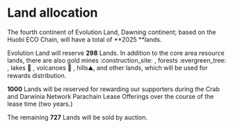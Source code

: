 # Land allocation

The fourth continent of Evolution Land, Dawning continent; based on the Huobi ECO Chain, will have a total of **2025 **lands.

Evolution Land will reserve **298** Lands. In addition to the core area resource lands, there are also gold mines :construction\_site: , forests :evergreen\_tree: , lakes :ocean: , volcanoes :volcano: , hills⛰️, and other lands, which will be used for rewards distribution.

**1000** Lands will be reserved for rewarding our supporters during the Crab and Darwinia Network Parachain Lease Offerings over the course of the lease time (two years.)

The remaining **727** Lands will be sold by auction.

